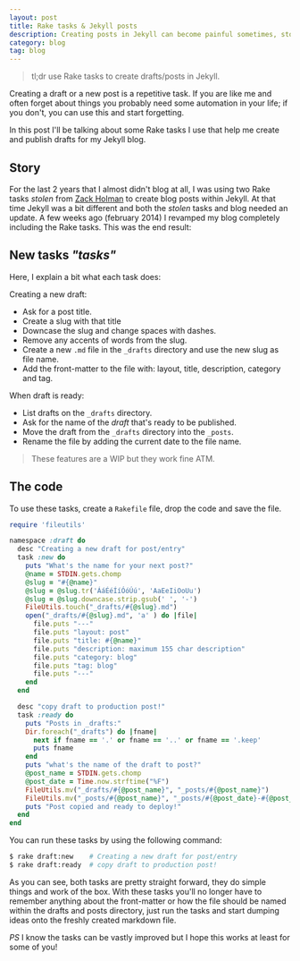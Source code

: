 ```yaml
---
layout: post
title: Rake tasks & Jekyll posts
description: Creating posts in Jekyll can become painful sometimes, stop repeating yourself and use a custom Rake Task. Thanks Jim.
category: blog
tag: blog
---
```


> tl;dr use Rake tasks to create drafts/posts in Jekyll.

Creating a draft or a new post is a repetitive task. If you are like me and often forget about things you probably need some automation in your life; if you don't, you can use this and start forgetting.

In this post I'll be talking about some Rake tasks I use that help me create and publish drafts for my Jekyll blog.

## Story

For the last 2 years that I almost didn't blog at all, I was using two Rake tasks *stolen* from [Zack Holman](http://zachholman.com/) to create blog posts within Jekyll. At that time Jekyll was a bit different and both the *stolen* tasks and blog needed an update. A few weeks ago (february 2014) I revamped my blog completely including the Rake tasks. This was the end result:

## New tasks *"tasks"*

Here, I explain a bit what each task does:

Creating a new draft:

- Ask for a post title.
- Create a slug with that title
- Downcase the slug and change spaces with dashes.
- Remove any accents of words from the slug.
- Create a new `.md` file in the `_drafts` directory and use the new slug as file name.
- Add the front-matter to the file with: layout, title, description, category and tag.

When draft is ready:

- List drafts on the `_drafts` directory.
- Ask for the name of the *draft* that's ready to be published.
- Move the draft from the `_drafts` directory into the `_posts`.
- Rename the file by adding the current date to the file name.

> These features are a WIP but they work fine ATM.

## The code

To use these tasks, create a `Rakefile` file, drop the code and save the file.

```ruby
require 'fileutils'

namespace :draft do
  desc "Creating a new draft for post/entry"
  task :new do
    puts "What's the name for your next post?"
    @name = STDIN.gets.chomp
    @slug = "#{@name}"
    @slug = @slug.tr('ÁáÉéÍíÓóÚú', 'AaEeIiOoUu')
    @slug = @slug.downcase.strip.gsub(' ', '-')
    FileUtils.touch("_drafts/#{@slug}.md")
    open("_drafts/#{@slug}.md", 'a' ) do |file|
      file.puts "---"
      file.puts "layout: post"
      file.puts "title: #{@name}"
      file.puts "description: maximum 155 char description"
      file.puts "category: blog"
      file.puts "tag: blog"
      file.puts "---"
    end
  end

  desc "copy draft to production post!"
  task :ready do
    puts "Posts in _drafts:"
    Dir.foreach("_drafts") do |fname|
      next if fname == '.' or fname == '..' or fname == '.keep'
      puts fname
    end
    puts "what's the name of the draft to post?"
    @post_name = STDIN.gets.chomp
    @post_date = Time.now.strftime("%F")
    FileUtils.mv("_drafts/#{@post_name}", "_posts/#{@post_name}")
    FileUtils.mv("_posts/#{@post_name}", "_posts/#{@post_date}-#{@post_name}")
    puts "Post copied and ready to deploy!"
  end
end
```
You can run these tasks by using the following command:

```sh
$ rake draft:new    # Creating a new draft for post/entry
$ rake draft:ready  # copy draft to production post!
```

As you can see, both tasks are pretty straight forward, they do simple things and work of the box. With these tasks you'll no longer have to remember anything about the front-matter or how the file should be named within the drafts and posts directory, just run the tasks and start dumping ideas onto the freshly created markdown file.

*PS* I know the tasks can be vastly improved but I hope this works at least for some of you!
